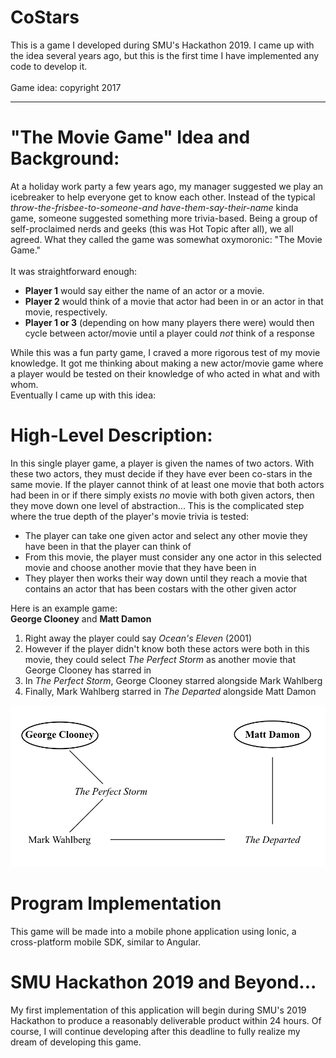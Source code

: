 # CoStars
This is a game I developed during SMU's Hackathon 2019. I came up with the idea several years ago, but this is the first time I have implemented any code to develop it. <br><br> Game idea: copyright 2017

<hr>

# "The Movie Game" Idea and Background:
At a holiday work party a few years ago, my manager suggested we play an icebreaker to help everyone get to know each other. Instead of the typical _throw-the-frisbee-to-someone-and have-them-say-their-name_ kinda game, someone suggested something more trivia-based. Being a group of self-proclaimed nerds and geeks (this was Hot Topic after all), we all agreed. What they called the game was somewhat oxymoronic: "The Movie Game." <br><br>It was straightforward enough:

* __Player 1__ would say either the name of an actor or a movie.
* __Player 2__ would think of a movie that actor had been in or an actor in that movie, respectively.
* __Player 1 or 3__ (depending on how many players there were) would then cycle between actor/movie until a player could _not_ think of a response

While this was a fun party game, I craved a more rigorous test of my movie knowledge. It got me thinking about making a new actor/movie game where a player would be tested on their knowledge of who acted in what and with whom. <br>Eventually I came up with this idea:

# High-Level Description:
In this single player game, a player is given the names of two actors. With these two actors, they must decide if they have ever been co-stars in the same movie. If the player cannot think of at least one movie that both actors had been in or if there simply exists _no_ movie with both given actors, then they move down one level of abstraction... This is the complicated step where the true depth of the player's movie trivia is tested: <br>
* The player can take one given actor and select any other movie they have been in that the player can think of
* From this movie, the player must consider any one actor in this selected movie and choose another movie that they have been in
* They player then works their way down until they reach a movie that contains an actor that has been costars with the other given actor

Here is an example game:<br>
__George Clooney__ and __Matt Damon__
1. Right away the player could say _Ocean's Eleven_ (2001)
2. However if the player didn't know both these actors were both in this movie, they could select _The Perfect Storm_ as another movie that George Clooney has starred in
3. In _The Perfect Storm_, George Clooney starred alongside Mark Wahlberg
4. Finally, Mark Wahlberg starred in _The Departed_ alongside Matt Damon

<img src="Design/costarsgame.png">

# Program Implementation
This game will be made into a mobile phone application using Ionic, a cross-platform mobile SDK, similar to Angular.

# SMU Hackathon 2019 and Beyond...
My first implementation of this application will begin during SMU's 2019 Hackathon to produce a reasonably deliverable product within 24 hours. Of course, I will continue developing after this deadline to fully realize my dream of developing this game. 
